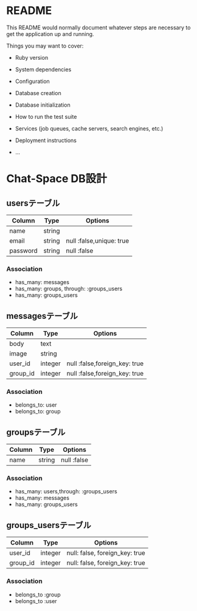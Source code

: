 # README

This README would normally document whatever steps are necessary to get the
application up and running.

Things you may want to cover:

* Ruby version

* System dependencies

* Configuration

* Database creation

* Database initialization

* How to run the test suite

* Services (job queues, cache servers, search engines, etc.)

* Deployment instructions

* ...

# Chat-Space DB設計

## usersテーブル

|Column|Type|Options|
|------|----|-------|
|name|string|
|email|string|null :false,unique: true|
|password|string|null :false|

### Association
- has_many: messages
- has_many: groups, through: :groups_users
- has_many: groups_users

## messagesテーブル

|Column|Type|Options|
|------|----|-------|
|body|text|
|image|string|
|user_id|integer|null :false,foreign_key: true|
|group_id|integer|null :false,foreign_key: true|

### Association
- belongs_to: user
- belongs_to: group

## groupsテーブル

|Column|Type|Options|
|------|----|-------|
|name|string|null :false|

### Association
- has_many: users,through: :groups_users
- has_many: messages
- has_many: groups_users

## groups_usersテーブル

|Column|Type|Options|
|------|----|-------|
|user_id|integer|null: false, foreign_key: true|
|group_id|integer|null: false, foreign_key: true|

### Association
- belongs_to :group
- belongs_to :user